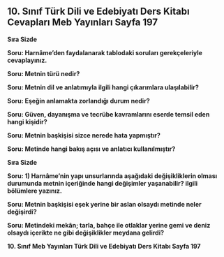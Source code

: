 ## 10. Sınıf Türk Dili ve Edebiyatı Ders Kitabı Cevapları Meb Yayınları Sayfa 197

**Sıra Sizde**

**Soru: Harnâme’den faydalanarak tablodaki soruları gerekçeleriyle cevaplayınız.**

**Soru: Metnin türü nedir?**

**Soru: Metnin dil ve anlatımıyla ilgili hangi çıkarımlara ulaşılabilir?**

**Soru: Eşeğin anlamakta zorlandığı durum nedir?**

**Soru: Güven, dayanışma ve tecrübe kavramlarını eserde temsil eden hangi kişidir?**

**Soru: Metnin başkişisi sizce nerede hata yapmıştır?**

**Soru: Metinde hangi bakış açısı ve anlatıcı kullanılmıştır?**

**Sıra Sizde**

**Soru: 1) Harnâme’nin yapı unsurlarında aşağıdaki değişikliklerin olması durumunda metnin içeriğinde hangi değişimler yaşanabilir? ilgili bölümlere yazınız.**

**Soru: Metnin başkişisi eşek yerine bir aslan olsaydı metinde neler değişirdi?**

**Soru: Metindeki mekân; tarla, bahçe ile otlaklar yerine gemi ve deniz olsaydı içerikte ne gibi değişiklikler meydana gelirdi?**

**10. Sınıf Meb Yayınları Türk Dili ve Edebiyatı Ders Kitabı Sayfa 197**